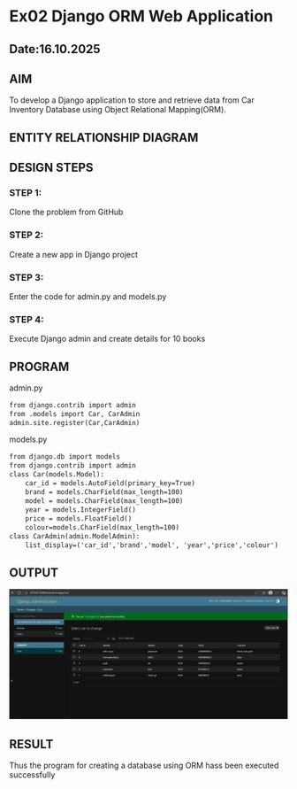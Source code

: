 # Ex02 Django ORM Web Application
## Date:16.10.2025

## AIM
To develop a Django application to store and retrieve data from Car Inventory Database using Object Relational Mapping(ORM).

## ENTITY RELATIONSHIP DIAGRAM



## DESIGN STEPS

### STEP 1:
Clone the problem from GitHub

### STEP 2:
Create a new app in Django project

### STEP 3:
Enter the code for admin.py and models.py

### STEP 4:
Execute Django admin and create details for 10 books

## PROGRAM
admin.py
```
from django.contrib import admin
from .models import Car, CarAdmin
admin.site.register(Car,CarAdmin)
```
models.py
```
from django.db import models
from django.contrib import admin
class Car(models.Model):
    car_id = models.AutoField(primary_key=True)
    brand = models.CharField(max_length=100)
    model = models.CharField(max_length=100)
    year = models.IntegerField()
    price = models.FloatField()
    colour=models.CharField(max_length=100)
class CarAdmin(admin.ModelAdmin):
    list_display=('car_id','brand','model', 'year','price','colour')

```


## OUTPUT
![alt text](<Screenshot 2025-10-16 112621.png>)


## RESULT
Thus the program for creating a database using ORM hass been executed successfully
